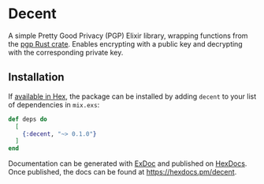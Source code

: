 # Decent

A simple Pretty Good Privacy (PGP) Elixir library, wrapping functions from the [pgp Rust crate](https://crates.io/crates/pgp). Enables encrypting with a public key and decrypting with the corresponding private key.

## Installation

If [available in Hex](https://hex.pm/docs/publish), the package can be installed
by adding `decent` to your list of dependencies in `mix.exs`:

```elixir
def deps do
  [
    {:decent, "~> 0.1.0"}
  ]
end
```

Documentation can be generated with [ExDoc](https://github.com/elixir-lang/ex_doc)
and published on [HexDocs](https://hexdocs.pm). Once published, the docs can
be found at <https://hexdocs.pm/decent>.
